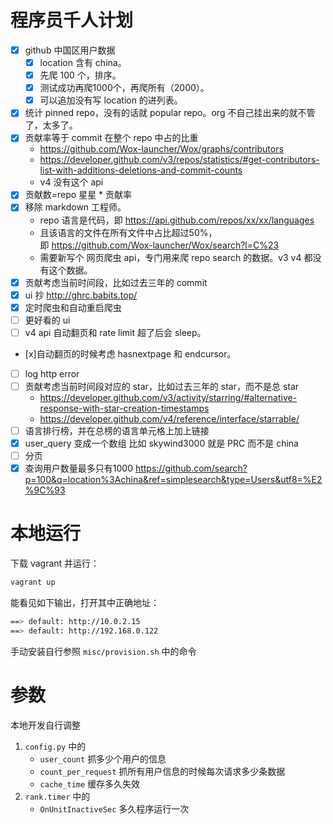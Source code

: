 # 程序员千人计划

- [x] github 中国区用户数据
   - [x] location 含有 china。
   - [x] 先爬 100 个，排序。
   - [x] 测试成功再爬1000个，再爬所有（2000）。
   - [x] 可以追加没有写 location 的进列表。
- [x] 统计 pinned repo，没有的话就 popular repo。org 不自己挂出来的就不管了，太多了。
- [x] 贡献率等于 commit 在整个 repo 中占的比重
    - https://github.com/Wox-launcher/Wox/graphs/contributors
    - https://developer.github.com/v3/repos/statistics/#get-contributors-list-with-additions-deletions-and-commit-counts
    - v4 没有这个 api
- [x] 贡献数=repo 星星 * 贡献率
- [x] 移除 markdown 工程师。
    - repo 语言是代码，即 https://api.github.com/repos/xx/xx/languages
    - 且该语言的文件在所有文件中占比超过50%，即 https://github.com/Wox-launcher/Wox/search?l=C%23
    - 需要新写个 网页爬虫 api，专门用来爬 repo search 的数据。v3 v4 都没有这个数据。
- [x] 贡献考虑当前时间段，比如过去三年的 commit
- [x] ui 抄 http://ghrc.babits.top/
- [x] 定时爬虫和自动重启爬虫
- [ ] 更好看的 ui
- [ ] v4 api 自动翻页和 rate limit 超了后会 sleep。
- [x]自动翻页的时候考虑 hasnextpage 和 endcursor。
- [ ] log http error
- [ ] 贡献考虑当前时间段对应的 star，比如过去三年的 star，而不是总 star
    - https://developer.github.com/v3/activity/starring/#alternative-response-with-star-creation-timestamps
    - https://developer.github.com/v4/reference/interface/starrable/
- [ ] 语言排行榜，并在总榜的语言单元格上加上链接
- [x] user_query 变成一个数组 比如 skywind3000 就是 PRC 而不是 china
- [ ] 分页
- [x] 查询用户数量最多只有1000 https://github.com/search?p=100&q=location%3Achina&ref=simplesearch&type=Users&utf8=%E2%9C%93

# 本地运行

下载 vagrant 并运行：
```bash
vagrant up
```

能看见如下输出，打开其中正确地址：
```bash
==> default: http://10.0.2.15
==> default: http://192.168.0.122
```

手动安装自行参照 `misc/provision.sh` 中的命令

# 参数

本地开发自行调整
1. `config.py` 中的
    - `user_count` 抓多少个用户的信息
    - `count_per_request` 抓所有用户信息的时候每次请求多少条数据
    - `cache_time` 缓存多久失效
2. `rank.timer` 中的
    - `OnUnitInactiveSec`  多久程序运行一次







